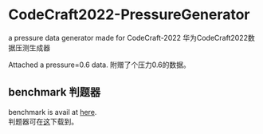 # CodeCraft2022-PressureGenerator
a pressure data generator made for CodeCraft-2022 华为CodeCraft2022数据压测生成器

Attached a pressure=0.6 data.
附赠了个压力0.6的数据。  

## benchmark 判题器  
benchmark is avail at [here](https://github.com/diphosphane/CodeCraft2022-benchmark).  
判题器可在[这](https://github.com/diphosphane/CodeCraft2022-benchmark)下载到。  
